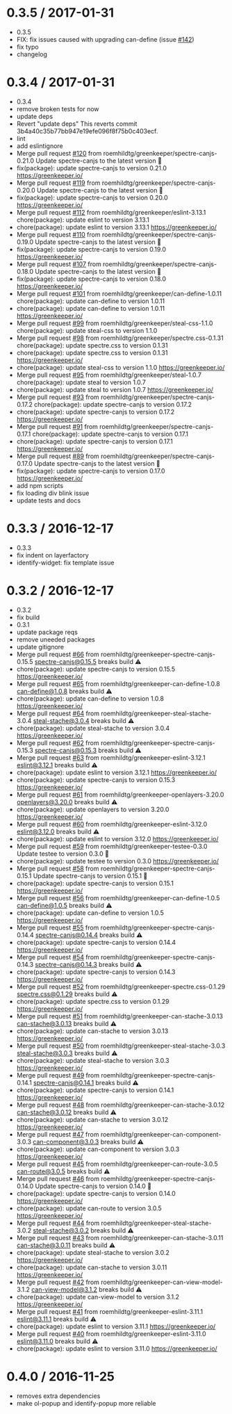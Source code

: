 0.3.5 / 2017-01-31
==================

  * 0.3.5
  * FIX: fix issues caused with upgrading can-define (issue [#142](https://github.com/roemhildtg/can-geo/issues/142))
  * fix typo
  * changelog

0.3.4 / 2017-01-31
==================

  * 0.3.4
  * remove broken tests for now
  * update deps
  * Revert "update deps"
    This reverts commit 3b4a40c35b77bb947e19efe096f8f75b0c403ecf.
  * lint
  * add eslintignore
  * Merge pull request [#120](https://github.com/roemhildtg/can-geo/issues/120) from roemhildtg/greenkeeper/spectre-canjs-0.21.0
    Update spectre-canjs to the latest version 🚀
  * fix(package): update spectre-canjs to version 0.21.0
    https://greenkeeper.io/
  * Merge pull request [#119](https://github.com/roemhildtg/can-geo/issues/119) from roemhildtg/greenkeeper/spectre-canjs-0.20.0
    Update spectre-canjs to the latest version 🚀
  * fix(package): update spectre-canjs to version 0.20.0
    https://greenkeeper.io/
  * Merge pull request [#112](https://github.com/roemhildtg/can-geo/issues/112) from roemhildtg/greenkeeper/eslint-3.13.1
    chore(package): update eslint to version 3.13.1
  * chore(package): update eslint to version 3.13.1
    https://greenkeeper.io/
  * Merge pull request [#110](https://github.com/roemhildtg/can-geo/issues/110) from roemhildtg/greenkeeper/spectre-canjs-0.19.0
    Update spectre-canjs to the latest version 🚀
  * fix(package): update spectre-canjs to version 0.19.0
    https://greenkeeper.io/
  * Merge pull request [#107](https://github.com/roemhildtg/can-geo/issues/107) from roemhildtg/greenkeeper/spectre-canjs-0.18.0
    Update spectre-canjs to the latest version 🚀
  * fix(package): update spectre-canjs to version 0.18.0
    https://greenkeeper.io/
  * Merge pull request [#101](https://github.com/roemhildtg/can-geo/issues/101) from roemhildtg/greenkeeper/can-define-1.0.11
    chore(package): update can-define to version 1.0.11
  * chore(package): update can-define to version 1.0.11
    https://greenkeeper.io/
  * Merge pull request [#99](https://github.com/roemhildtg/can-geo/issues/99) from roemhildtg/greenkeeper/steal-css-1.1.0
    chore(package): update steal-css to version 1.1.0
  * Merge pull request [#98](https://github.com/roemhildtg/can-geo/issues/98) from roemhildtg/greenkeeper/spectre.css-0.1.31
    chore(package): update spectre.css to version 0.1.31
  * chore(package): update spectre.css to version 0.1.31
    https://greenkeeper.io/
  * chore(package): update steal-css to version 1.1.0
    https://greenkeeper.io/
  * Merge pull request [#95](https://github.com/roemhildtg/can-geo/issues/95) from roemhildtg/greenkeeper/steal-1.0.7
    chore(package): update steal to version 1.0.7
  * chore(package): update steal to version 1.0.7
    https://greenkeeper.io/
  * Merge pull request [#93](https://github.com/roemhildtg/can-geo/issues/93) from roemhildtg/greenkeeper/spectre-canjs-0.17.2
    chore(package): update spectre-canjs to version 0.17.2
  * chore(package): update spectre-canjs to version 0.17.2
    https://greenkeeper.io/
  * Merge pull request [#91](https://github.com/roemhildtg/can-geo/issues/91) from roemhildtg/greenkeeper/spectre-canjs-0.17.1
    chore(package): update spectre-canjs to version 0.17.1
  * chore(package): update spectre-canjs to version 0.17.1
    https://greenkeeper.io/
  * Merge pull request [#89](https://github.com/roemhildtg/can-geo/issues/89) from roemhildtg/greenkeeper/spectre-canjs-0.17.0
    Update spectre-canjs to the latest version 🚀
  * fix(package): update spectre-canjs to version 0.17.0
    https://greenkeeper.io/
  * add npm scripts
  * fix loading div blink issue
  * update tests and docs

0.3.3 / 2016-12-17
==================

  * 0.3.3
  * fix indent on layerfactory
  * identify-widget: fix template issue

0.3.2 / 2016-12-17
==================

  * 0.3.2
  * fix build
  * 0.3.1
  * update package reqs
  * remove uneeded packages
  * update gitignore
  * Merge pull request [#66](https://github.com/roemhildtg/can-geo/issues/66) from roemhildtg/greenkeeper-spectre-canjs-0.15.5
    spectre-canjs@0.15.5 breaks build ⚠️
  * chore(package): update spectre-canjs to version 0.15.5
    https://greenkeeper.io/
  * Merge pull request [#65](https://github.com/roemhildtg/can-geo/issues/65) from roemhildtg/greenkeeper-can-define-1.0.8
    can-define@1.0.8 breaks build ⚠️
  * chore(package): update can-define to version 1.0.8
    https://greenkeeper.io/
  * Merge pull request [#64](https://github.com/roemhildtg/can-geo/issues/64) from roemhildtg/greenkeeper-steal-stache-3.0.4
    steal-stache@3.0.4 breaks build ⚠️
  * chore(package): update steal-stache to version 3.0.4
    https://greenkeeper.io/
  * Merge pull request [#62](https://github.com/roemhildtg/can-geo/issues/62) from roemhildtg/greenkeeper-spectre-canjs-0.15.3
    spectre-canjs@0.15.3 breaks build ⚠️
  * Merge pull request [#63](https://github.com/roemhildtg/can-geo/issues/63) from roemhildtg/greenkeeper-eslint-3.12.1
    eslint@3.12.1 breaks build ⚠️
  * chore(package): update eslint to version 3.12.1
    https://greenkeeper.io/
  * chore(package): update spectre-canjs to version 0.15.3
    https://greenkeeper.io/
  * Merge pull request [#61](https://github.com/roemhildtg/can-geo/issues/61) from roemhildtg/greenkeeper-openlayers-3.20.0
    openlayers@3.20.0 breaks build ⚠️
  * chore(package): update openlayers to version 3.20.0
    https://greenkeeper.io/
  * Merge pull request [#60](https://github.com/roemhildtg/can-geo/issues/60) from roemhildtg/greenkeeper-eslint-3.12.0
    eslint@3.12.0 breaks build ⚠️
  * chore(package): update eslint to version 3.12.0
    https://greenkeeper.io/
  * Merge pull request [#59](https://github.com/roemhildtg/can-geo/issues/59) from roemhildtg/greenkeeper-testee-0.3.0
    Update testee to version 0.3.0 🚀
  * chore(package): update testee to version 0.3.0
    https://greenkeeper.io/
  * Merge pull request [#58](https://github.com/roemhildtg/can-geo/issues/58) from roemhildtg/greenkeeper-spectre-canjs-0.15.1
    Update spectre-canjs to version 0.15.1 🚀
  * chore(package): update spectre-canjs to version 0.15.1
    https://greenkeeper.io/
  * Merge pull request [#56](https://github.com/roemhildtg/can-geo/issues/56) from roemhildtg/greenkeeper-can-define-1.0.5
    can-define@1.0.5 breaks build ⚠️
  * chore(package): update can-define to version 1.0.5
    https://greenkeeper.io/
  * Merge pull request [#55](https://github.com/roemhildtg/can-geo/issues/55) from roemhildtg/greenkeeper-spectre-canjs-0.14.4
    spectre-canjs@0.14.4 breaks build ⚠️
  * chore(package): update spectre-canjs to version 0.14.4
    https://greenkeeper.io/
  * Merge pull request [#54](https://github.com/roemhildtg/can-geo/issues/54) from roemhildtg/greenkeeper-spectre-canjs-0.14.3
    spectre-canjs@0.14.3 breaks build ⚠️
  * chore(package): update spectre-canjs to version 0.14.3
    https://greenkeeper.io/
  * Merge pull request [#52](https://github.com/roemhildtg/can-geo/issues/52) from roemhildtg/greenkeeper-spectre.css-0.1.29
    spectre.css@0.1.29 breaks build ⚠️
  * chore(package): update spectre.css to version 0.1.29
    https://greenkeeper.io/
  * Merge pull request [#51](https://github.com/roemhildtg/can-geo/issues/51) from roemhildtg/greenkeeper-can-stache-3.0.13
    can-stache@3.0.13 breaks build ⚠️
  * chore(package): update can-stache to version 3.0.13
    https://greenkeeper.io/
  * Merge pull request [#50](https://github.com/roemhildtg/can-geo/issues/50) from roemhildtg/greenkeeper-steal-stache-3.0.3
    steal-stache@3.0.3 breaks build ⚠️
  * chore(package): update steal-stache to version 3.0.3
    https://greenkeeper.io/
  * Merge pull request [#49](https://github.com/roemhildtg/can-geo/issues/49) from roemhildtg/greenkeeper-spectre-canjs-0.14.1
    spectre-canjs@0.14.1 breaks build ⚠️
  * chore(package): update spectre-canjs to version 0.14.1
    https://greenkeeper.io/
  * Merge pull request [#48](https://github.com/roemhildtg/can-geo/issues/48) from roemhildtg/greenkeeper-can-stache-3.0.12
    can-stache@3.0.12 breaks build ⚠️
  * chore(package): update can-stache to version 3.0.12
    https://greenkeeper.io/
  * Merge pull request [#47](https://github.com/roemhildtg/can-geo/issues/47) from roemhildtg/greenkeeper-can-component-3.0.3
    can-component@3.0.3 breaks build ⚠️
  * chore(package): update can-component to version 3.0.3
    https://greenkeeper.io/
  * Merge pull request [#45](https://github.com/roemhildtg/can-geo/issues/45) from roemhildtg/greenkeeper-can-route-3.0.5
    can-route@3.0.5 breaks build ⚠️
  * Merge pull request [#46](https://github.com/roemhildtg/can-geo/issues/46) from roemhildtg/greenkeeper-spectre-canjs-0.14.0
    Update spectre-canjs to version 0.14.0 🚀
  * chore(package): update spectre-canjs to version 0.14.0
    https://greenkeeper.io/
  * chore(package): update can-route to version 3.0.5
    https://greenkeeper.io/
  * Merge pull request [#44](https://github.com/roemhildtg/can-geo/issues/44) from roemhildtg/greenkeeper-steal-stache-3.0.2
    steal-stache@3.0.2 breaks build ⚠️
  * Merge pull request [#43](https://github.com/roemhildtg/can-geo/issues/43) from roemhildtg/greenkeeper-can-stache-3.0.11
    can-stache@3.0.11 breaks build ⚠️
  * chore(package): update steal-stache to version 3.0.2
    https://greenkeeper.io/
  * chore(package): update can-stache to version 3.0.11
    https://greenkeeper.io/
  * Merge pull request [#42](https://github.com/roemhildtg/can-geo/issues/42) from roemhildtg/greenkeeper-can-view-model-3.1.2
    can-view-model@3.1.2 breaks build ⚠️
  * chore(package): update can-view-model to version 3.1.2
    https://greenkeeper.io/
  * Merge pull request [#41](https://github.com/roemhildtg/can-geo/issues/41) from roemhildtg/greenkeeper-eslint-3.11.1
    eslint@3.11.1 breaks build ⚠️
  * chore(package): update eslint to version 3.11.1
    https://greenkeeper.io/
  * Merge pull request [#40](https://github.com/roemhildtg/can-geo/issues/40) from roemhildtg/greenkeeper-eslint-3.11.0
    eslint@3.11.0 breaks build ⚠️
  * chore(package): update eslint to version 3.11.0
    https://greenkeeper.io/

0.4.0 / 2016-11-25
==================

  * removes extra dependencies
  * make ol-popup and identify-popup more reliable
